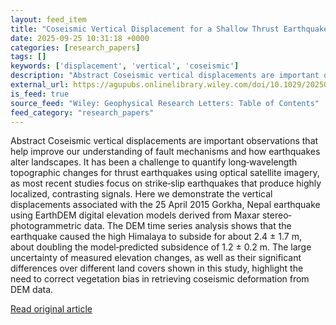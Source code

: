 ```yaml
---
layout: feed_item
title: "Coseismic Vertical Displacement for a Shallow Thrust Earthquake From EarthDEM Data"
date: 2025-09-25 10:31:18 +0000
categories: [research_papers]
tags: []
keywords: ['displacement', 'vertical', 'coseismic']
description: "Abstract Coseismic vertical displacements are important observations that help improve our understanding of fault mechanisms and how earthquakes alter landsc..."
external_url: https://agupubs.onlinelibrary.wiley.com/doi/10.1029/2025GL118029?af=R
is_feed: true
source_feed: "Wiley: Geophysical Research Letters: Table of Contents"
feed_category: "research_papers"
---
```


Abstract Coseismic vertical displacements are important observations that help improve our understanding of fault mechanisms and how earthquakes alter landscapes. It has been a challenge to quantify long‐wavelength topographic changes for thrust earthquakes using optical satellite imagery, as most recent studies focus on strike‐slip earthquakes that produce highly localized, contrasting signals. Here we demonstrate the vertical displacements associated with the 25 April 2015 Gorkha, Nepal earthquake using EarthDEM digital elevation models derived from Maxar stereo‐photogrammetric data. The DEM time series analysis shows that the earthquake caused the high Himalaya to subside for about 2.4 ± 1.7 m, about doubling the model‐predicted subsidence of 1.2 ± 0.2 m. The large uncertainty of measured elevation changes, as well as their significant differences over different land covers shown in this study, highlight the need to correct vegetation bias in retrieving coseismic deformation from DEM data.

[Read original article](https://agupubs.onlinelibrary.wiley.com/doi/10.1029/2025GL118029?af=R)
